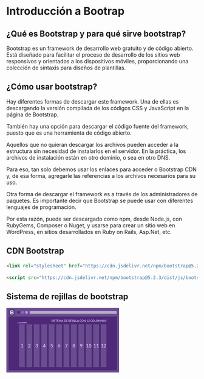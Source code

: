 # Introducción a Bootrap

## ¿Qué es Bootstrap y para qué sirve bootstrap?

Bootstrap es un framework de desarrollo web gratuito y de código abierto. Está diseñado para facilitar el proceso de desarrollo de los sitios web responsivos y orientados a los dispositivos móviles, proporcionando una colección de sintaxis para diseños de plantillas.

## ¿Cómo usar bootstrap?

Hay diferentes formas de descargar este framework. Una de ellas es descargando la versión compilada de los códigos CSS y JavaScript en la página de Bootstrap.

También hay una opción para descargar el código fuente del framework, puesto que es una herramienta de código abierto.

Aquellos que no quieran descargar los archivos pueden acceder a la estructura sin necesidad de instalarlos en el servidor. En la práctica, los archivos de instalación están en otro dominio, o sea en otro DNS.

Para eso, tan solo debemos usar los enlaces para acceder o Bootstrap CDN y, de esa forma, agregarle las referencias a los archivos necesarios para su uso.

Otra forma de descargar el framework es a través de los administradores de paquetes. Es importante decir que Bootstrap se puede usar con diferentes lenguajes de programación.

Por esta razón, puede ser descargado como npm, desde Node.js, con RubyGems, Composer o Nuget, y usarse para crear un sitio web en WordPress, en sitios desarrollados en Ruby on Rails, Asp.Net, etc.

## CDN Bootstrap

```HTML
<link rel="stylesheet" href="https://cdn.jsdelivr.net/npm/bootstrap@5.2.3/dist/css/bootstrap.min.css" integrity="sha384-rbsA2VBKQhggwzxH7pPCaAqO46MgnOM80zW1RWuH61DGLwZJEdK2Kadq2F9CUG65" crossorigin="anonymous">
```

```HTML
<script src="https://cdn.jsdelivr.net/npm/bootstrap@5.2.3/dist/js/bootstrap.min.js" integrity="sha384-cuYeSxntonz0PPNlHhBs68uyIAVpIIOZZ5JqeqvYYIcEL727kskC66kF92t6Xl2V" crossorigin="anonymous"></script>
```

## Sistema de rejillas de bootstrap

![Descargar instalador](pictures/rejillas.png)
